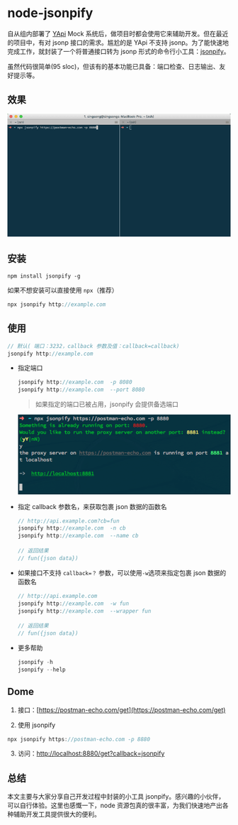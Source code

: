 # node-jsonpify

自从组内部署了 [YApi](https://github.com/YMFE/yapi) Mock 系统后，做项目时都会使用它来辅助开发。但在最近的项目中，有对 jsonp 接口的需求。尴尬的是 YApi 不支持  jsonp。为了能快速地完成工作，就封装了一个将普通接口转为 jsonp 形式的命令行小工具：[jsonpify](https://github.com/zhansingsong/node-jsonpify)。

虽然代码很简单(95 sloc)，但该有的基本功能已具备：端口检查、日志输出、友好提示等。

## 效果

![](./jsonpify.gif)

## 安装

```
npm install jsonpify -g
```
如果不想安装可以直接使用 `npx`（推荐）
```js
npx jsonpify http://example.com
```

## 使用

```js
// 默认( 端口：3232，callback 参数及值：callback=callback)
jsonpify http://example.com
```

- 指定端口

  ```js
  jsonpify http://example.com  -p 8080
  jsonpify http://example.com  --port 8080
  ```

  > 如果指定的端口已被占用，jsonpify 会提供备选端口

  ![](./jsonpify.png)

- 指定 callback 参数名，来获取包裹 json 数据的函数名

  ```js
  // http://api.example.com?cb=fun
  jsonpify http://example.com  -n cb
  jsonpify http://example.com  --name cb

  // 返回结果
  // fun({json data})
  ```

- 如果接口不支持 `callback=？` 参数，可以使用`-w`选项来指定包裹 json 数据的函数名

  ```js
  // http://api.example.com
  jsonpify http://example.com  -w fun
  jsonpify http://example.com  --wrapper fun

  // 返回结果
  // fun({json data})
  ```

- 更多帮助

  ```js
  jsonpify -h
  jsonpify --help
  ```

## Dome

1. 接口：[https://postman-echo.com/get](https://postman-echo.com/get)

2. 使用 jsonpify
  ```js
  npx jsonpify https://postman-echo.com -p 8880
  ```
3. 访问：[http://localhost:8880/get?callback=jsonpify](http://localhost:8880/get?callback=jsonpify)

## 总结

本文主要与大家分享自己开发过程中封装的小工具 jsonpify。感兴趣的小伙伴，可以自行体验。这里也感慨一下，node 资源包真的很丰富，为我们快速地产出各种辅助开发工具提供很大的便利。

